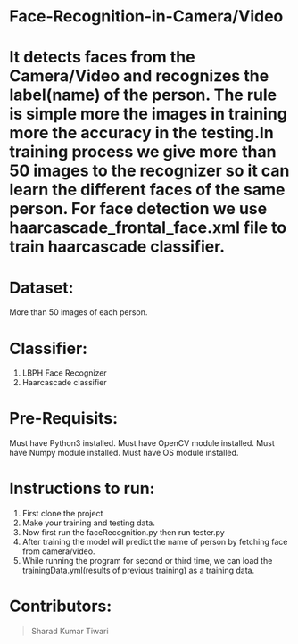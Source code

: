 # Face-Recognition-in-Camera/Video

# It detects faces from the Camera/Video and recognizes the label(name) of the person. The rule is simple more the images in training more the accuracy in the testing.In training process we give more than 50 images to the recognizer so it can learn the different faces of the same person. For face detection we use haarcascade_frontal_face.xml file to train haarcascade classifier.

# Dataset:
More than 50 images of each person.

# Classifier:
1. LBPH Face Recognizer
2. Haarcascade classifier

# Pre-Requisits:
Must have Python3 installed.
Must have OpenCV module installed.
Must have Numpy module installed.
Must have OS module installed.

# Instructions to run:
1. First clone the project
2. Make your training and testing data.
3. Now first run the faceRecognition.py then run tester.py
4. After training the model will predict the name of person by fetching face from camera/video.
5. While running the program for second or third time, we can load the trainingData.yml(results of previous training) as a training data.

# Contributors:
> Sharad Kumar Tiwari
